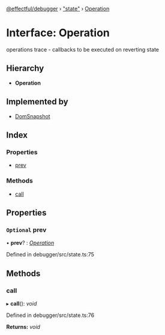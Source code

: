 [@effectful/debugger](../README.md) › ["state"](../modules/_state_.md) › [Operation](_state_.operation.md)

# Interface: Operation

operations trace - callbacks to be executed on reverting state

## Hierarchy

* **Operation**

## Implemented by

* [DomSnapshot](../classes/_timetravel_dom_.domsnapshot.md)

## Index

### Properties

* [prev](_state_.operation.md#optional-prev)

### Methods

* [call](_state_.operation.md#call)

## Properties

### `Optional` prev

• **prev**? : *[Operation](_state_.operation.md)*

Defined in debugger/src/state.ts:75

## Methods

###  call

▸ **call**(): *void*

Defined in debugger/src/state.ts:76

**Returns:** *void*
